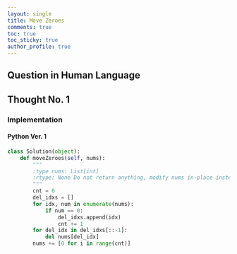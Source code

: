 ```yaml
---
layout: single
title: Move Zeroes
comments: true
toc: true
toc_sticky: true
author_profile: true
---
```


## Question in Human Language

## Thought No. 1

### Implementation

#### Python Ver. 1

```python
class Solution(object):
    def moveZeroes(self, nums):
        """
        :type nums: List[int]
        :rtype: None Do not return anything, modify nums in-place instead.
        """
        cnt = 0
        del_idxs = []
        for idx, num in enumerate(nums):
            if num == 0:
                del_idxs.append(idx)
                cnt += 1
        for del_idx in del_idxs[::-1]:
            del nums[del_idx]
        nums += [0 for i in range(cnt)]
```